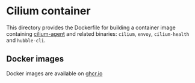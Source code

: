Cilium container
================

This directory provides the Dockerfile for building a container image containing [cilium-agent](https://github.com/cilium/cilium) and related binaries: `cilium`, `envoy`, `cilium-health` and `hubble-cli`.

Docker images
-------------

Docker images are available on [ghcr.io](https://github.com/cybozu/neco-containers/pkgs/container/cilium)
